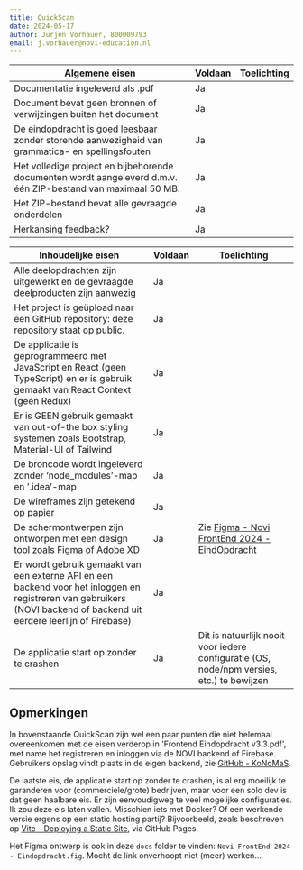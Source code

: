```yaml
---
title: QuickScan
date: 2024-05-17
author: Jurjen Vorhauer, 800009793
email: j.vorhauer@novi-education.nl
---
```


| Algemene eisen                                                                                                | Voldaan | Toelichting                      |
|---------------------------------------------------------------------------------------------------------------|---------|----------------------------------|
| Documentatie ingeleverd als .pdf                                                                              | Ja      |                                  |
| Document bevat geen bronnen of verwijzingen buiten het document                                               | Ja      |                                  |
| De eindopdracht is goed leesbaar zonder storende aanwezigheid van grammatica- en spellingsfouten              | Ja      |                                  |
| Het volledige project en bijbehorende documenten wordt aangeleverd d.m.v. één ZIP-bestand van maximaal 50 MB. | Ja      |                                  |
| Het ZIP-bestand bevat alle gevraagde onderdelen                                                               | Ja      |                                  |
| Herkansing feedback?                                                                                          | Ja      |                                  |

| Inhoudelijke eisen                                                                                                                                                          | Voldaan | Toelichting                                                                               |
|-----------------------------------------------------------------------------------------------------------------------------------------------------------------------------|---------|-------------------------------------------------------------------------------------------|
| Alle deelopdrachten zijn uitgewerkt en de gevraagde deelproducten zijn aanwezig                                                                                             | Ja      |                                                      |
| Het project is geüpload naar een GitHub repository: deze repository staat op public.                                                                                        | Ja      |                                                                                           |
| De applicatie is geprogrammeerd met JavaScript en React (geen TypeScript) en er is gebruik gemaakt van React Context (geen Redux)                                           | Ja      |                                                                                           |
| Er is GEEN gebruik gemaakt van out-of-the box styling systemen zoals Bootstrap, Material-UI of Tailwind                                                                     | Ja      |                                                                                           |
| De broncode wordt ingeleverd zonder ‘node_modules’-map en ’.idea’-map                                                                                                       | Ja      |                                                                                           |
| De wireframes zijn getekend op papier                                                                                                                                       | Ja      |                                                                                           |
| De schermontwerpen zijn ontworpen met een design tool zoals Figma of Adobe XD                                                                                               | Ja      | Zie [Figma - Novi FrontEnd 2024 - EindOpdracht](https://www.figma.com/file/Vi2bZkZk4EhVTvV5S9iAEf/Novi-FrontEnd-2024---EindOpdracht?type=design&node-id=6-3&mode=design&t=u26nJ6uof02vqOIU-0) |
| Er wordt gebruik gemaakt van een externe API en een backend voor het inloggen en registreren van gebruikers <br/>(NOVI backend of backend uit eerdere leerlijn of Firebase) | Ja      |                                                                                           |
| De applicatie start op zonder te crashen                                                                                                                                    | Ja      | Dit is natuurlijk nooit voor iedere configuratie (OS, node/npm versies, etc.) te bewijzen |

## Opmerkingen

In bovenstaande QuickScan zijn wel een paar punten die niet helemaal overeenkomen met de eisen verderop in 'Frontend Eindopdracht v3.3.pdf', met name
het registreren en inloggen via de NOVI backend of Firebase. Gebruikers opslag vindt plaats in de eigen backend, zie [GitHub - KoNoMaS](https://github.com/jvorhauer/konomas).

De laatste eis, de applicatie start op zonder te crashen, is al erg moeilijk te garanderen voor (commerciele/grote) bedrijven, maar voor een solo dev is dat geen
haalbare eis. Er zijn eenvoudigweg te veel mogelijke configuraties. Ik zou deze eis laten vallen. Misschien iets met Docker? Of een werkende versie ergens op een
static hosting partij? Bijvoorbeeld, zoals beschreven op [Vite - Deploying a Static Site](https://vitejs.dev/guide/static-deploy.html), via GitHub Pages.

Het Figma ontwerp is ook in deze `docs` folder te vinden: `Novi FrontEnd 2024 - Eindopdracht.fig`. Mocht de link onverhoopt
niet (meer) werken...
